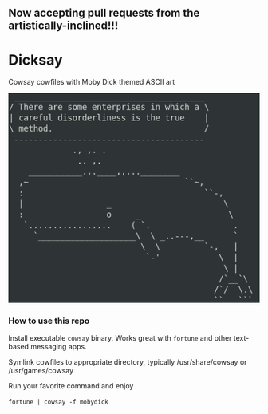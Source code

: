 ## Now accepting pull requests from the artistically-inclined!!!


# Dicksay 
Cowsay cowfiles with Moby Dick themed ASCII art

<img src="/sample.png">

### How to use this repo

Install executable `cowsay` binary.  Works great with `fortune` and other text-based messaging apps.

Symlink cowfiles to appropriate directory, typically /usr/share/cowsay or /usr/games/cowsay

Run your favorite command and enjoy

`fortune | cowsay -f mobydick`
